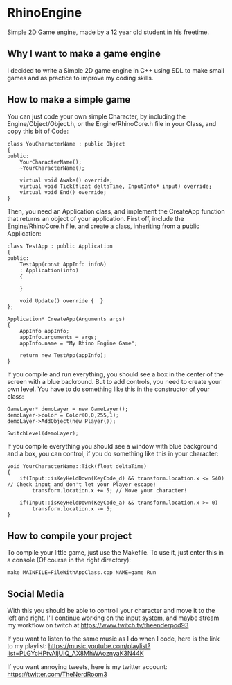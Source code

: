 # RhinoEngine
Simple 2D Game engine, made by a 12 year old student in his freetime.
## Why I want to make a game engine

I decided to write a Simple 2D game engine in C++ using SDL to make small games and as
practice to improve my coding skills. 

## How to make a simple game

You can just code your own simple Character, by including the Engine/Object/Object.h, or the Engine/RhinoCore.h file
in your Class, and copy this bit of Code:
```
class YouCharacterName : public Object
{
public:
    YourCharacterName();
    ~YourCharacterName();
  
    virtual void Awake() override;
    virtual void Tick(float deltaTime, InputInfo* input) override;
    virtual void End() override;
}
```
Then, you need an Application class, and implement the CreateApp function that
returns an object of your application. First off, include the Engine/RhinoCore.h file,
and create a class, inheriting from a public Application:
```
class TestApp : public Application
{
public:
    TestApp(const AppInfo info&) 
	: Application(info)
    {
    	
    }

    void Update() override {  }
};

Application* CreateApp(Arguments args)
{
    AppInfo appInfo;
    appInfo.arguments = args;
    appInfo.name = "My Rhino Engine Game";

    return new TestApp(appInfo);
}
```
If you compile and run everything, you should see a box in the
center of the screen with a blue backround. But to add controls,
you need to create your own level. You have to do something like this in 
the constructor of your class:
```
GameLayer* demoLayer = new GameLayer();
demoLayer->color = Color(0,0,255,1);
demoLayer->AddObject(new Player());

SwitchLevel(demoLayer);
```
If you compile everything you should see a window with blue background
and a box, you can control, if you do something like this in your character:
```
void YourCharacterName::Tick(float deltaTime)
{
    if(Input::isKeyHeldDown(KeyCode_d) && transform.location.x <= 540) // Check input and don't let your Player escape!
        transform.location.x += 5; // Move your character!
        
    if(Input::isKeyHeldDown(KeyCode_a) && transform.location.x >= 0)
        transform.location.x -= 5;
}
```
## How to compile your project

To compile your little game, just use the Makefile.
To use it, just enter this in a console (Of course in the right directory): 
```
make MAINFILE=FileWithAppClass.cpp NAME=game Run
```

## Social Media

With this you should be able to controll your character and move it to the left and right.
I'll continue working on the input system, and maybe stream 
my workflow on twitch at https://www.twitch.tv/theenderpod93

If you want to listen to the same music as I do when I code,
here is the link to my playlist: https://music.youtube.com/playlist?list=PLGYcHPtvAljUIQ_AX8MhWAoznyaK3N44K

If you want annoying tweets, here is my twitter account: https://twitter.com/TheNerdRoom3
